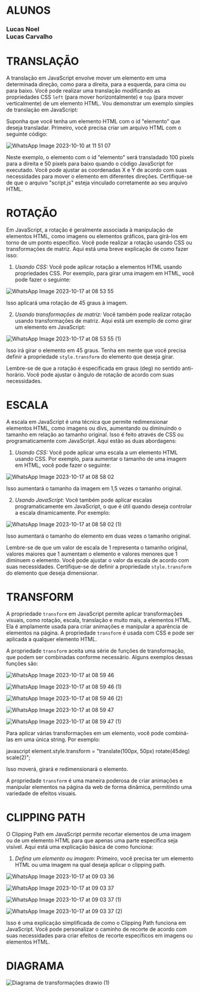 # ALUNOS
<h3>Lucas Noel <br>
    Lucas Carvalho</h3>

# TRANSLAÇÃO

A translação em JavaScript envolve mover um elemento em uma determinada direção, como para a direita, para a esquerda, para cima ou para baixo. Você pode realizar uma translação modificando as propriedades CSS `left` (para mover horizontalmente) e `top` (para mover verticalmente) de um elemento HTML. Vou demonstrar um exemplo simples de translação em JavaScript:

Suponha que você tenha um elemento HTML com o id "elemento" que deseja transladar. Primeiro, você precisa criar um arquivo HTML com o seguinte código:

![WhatsApp Image 2023-10-10 at 11 51 07](https://github.com/lucasnoelgb/pesquisa/assets/129121307/0a72fa61-7fcc-476e-a196-1f50064facbd)

Neste exemplo, o elemento com o id "elemento" será transladado 100 pixels para a direita e 50 pixels para baixo quando o código JavaScript for executado. Você pode ajustar as coordenadas X e Y de acordo com suas necessidades para mover o elemento em diferentes direções. Certifique-se de que o arquivo "script.js" esteja vinculado corretamente ao seu arquivo HTML.

# ROTAÇÃO

Em JavaScript, a rotação é geralmente associada à manipulação de elementos HTML, como imagens ou elementos gráficos, para girá-los em torno de um ponto específico. Você pode realizar a rotação usando CSS ou transformações de matriz. Aqui está uma breve explicação de como fazer isso:

1. *Usando CSS:*
   Você pode aplicar rotação a elementos HTML usando propriedades CSS. Por exemplo, para girar uma imagem em HTML, você pode fazer o seguinte:

  
![WhatsApp Image 2023-10-17 at 08 53 55](https://github.com/lucasnoelgb/pesquisa/assets/129121307/13235f06-53c9-44c3-8932-c7901e313ba7)


   Isso aplicará uma rotação de 45 graus à imagem.

2. *Usando transformações de matriz:*
   Você também pode realizar rotação usando transformações de matriz. Aqui está um exemplo de como girar um elemento em JavaScript:


![WhatsApp Image 2023-10-17 at 08 53 55 (1)](https://github.com/lucasnoelgb/pesquisa/assets/129121307/db4e66ae-fe53-4908-a5c4-75e175767281)

   

Isso irá girar o elemento em 45 graus. Tenha em mente que você precisa definir a propriedade `style.transform` do elemento que deseja girar.

Lembre-se de que a rotação é especificada em graus (deg) no sentido anti-horário. Você pode ajustar o ângulo de rotação de acordo com suas necessidades.

# ESCALA

A escala em JavaScript é uma técnica que permite redimensionar elementos HTML, como imagens ou divs, aumentando ou diminuindo o tamanho em relação ao tamanho original. Isso é feito através de CSS ou programaticamente com JavaScript. Aqui estão as duas abordagens:

1. *Usando CSS:*
   Você pode aplicar uma escala a um elemento HTML usando CSS. Por exemplo, para aumentar o tamanho de uma imagem em HTML, você pode fazer o seguinte:

![WhatsApp Image 2023-10-17 at 08 58 02](https://github.com/lucasnoelgb/pesquisa/assets/129121307/87ff9f56-83f7-4aa8-9aff-56279d7d9ba2)


   Isso aumentará o tamanho da imagem em 1,5 vezes o tamanho original.

2. *Usando JavaScript:*
   Você também pode aplicar escalas programaticamente em JavaScript, o que é útil quando deseja controlar a escala dinamicamente. Por exemplo:

![WhatsApp Image 2023-10-17 at 08 58 02 (1)](https://github.com/lucasnoelgb/pesquisa/assets/129121307/bf5b224f-b147-4c48-a849-6d9c07514171)

   

   Isso aumentará o tamanho do elemento em duas vezes o tamanho original.

Lembre-se de que um valor de escala de 1 representa o tamanho original, valores maiores que 1 aumentam o elemento e valores menores que 1 diminuem o elemento. Você pode ajustar o valor da escala de acordo com suas necessidades. Certifique-se de definir a propriedade `style.transform` do elemento que deseja dimensionar.

# TRANSFORM

A propriedade `transform` em JavaScript permite aplicar transformações visuais, como rotação, escala, translação e muito mais, a elementos HTML. Ela é amplamente usada para criar animações e manipular a aparência de elementos na página. A propriedade `transform` é usada com CSS e pode ser aplicada a qualquer elemento HTML.

A propriedade `transform` aceita uma série de funções de transformação, que podem ser combinadas conforme necessário. Alguns exemplos dessas funções são:

![WhatsApp Image 2023-10-17 at 08 59 46](https://github.com/lucasnoelgb/pesquisa/assets/129121307/bfa2f6bf-6642-466c-9ddd-6a9d227590ca)


![WhatsApp Image 2023-10-17 at 08 59 46 (1)](https://github.com/lucasnoelgb/pesquisa/assets/129121307/833ffa55-7385-4b95-84b9-84d55344fcdf)


![WhatsApp Image 2023-10-17 at 08 59 46 (2)](https://github.com/lucasnoelgb/pesquisa/assets/129121307/62f36593-c113-4c7d-950b-d673413e1489)


![WhatsApp Image 2023-10-17 at 08 59 47](https://github.com/lucasnoelgb/pesquisa/assets/129121307/d0f5497a-e3a4-4364-9c8d-5d63a7f54b9c)


![WhatsApp Image 2023-10-17 at 08 59 47 (1)](https://github.com/lucasnoelgb/pesquisa/assets/129121307/72b8af46-dea3-410b-9597-87fb53b2ec5a)

   

Para aplicar várias transformações em um elemento, você pode combiná-las em uma única string. Por exemplo:

javascript
element.style.transform = "translate(100px, 50px) rotate(45deg) scale(2)";


Isso moverá, girará e redimensionará o elemento.

A propriedade `transform` é uma maneira poderosa de criar animações e manipular elementos na página da web de forma dinâmica, permitindo uma variedade de efeitos visuais.

# CLIPPING PATH

O Clipping Path em JavaScript permite recortar elementos de uma imagem ou de um elemento HTML para que apenas uma parte específica seja visível. Aqui está uma explicação básica de como funciona:

1. *Defina um elemento ou imagem*: Primeiro, você precisa ter um elemento HTML ou uma imagem na qual deseja aplicar o clipping path.

 ![WhatsApp Image 2023-10-17 at 09 03 36](https://github.com/lucasnoelgb/pesquisa/assets/129121307/800a0154-b796-489e-9f37-a3c6f46fe7b6)


 ![WhatsApp Image 2023-10-17 at 09 03 37](https://github.com/lucasnoelgb/pesquisa/assets/129121307/05498f46-7669-4be7-90fb-0bc9c9682e19)


![WhatsApp Image 2023-10-17 at 09 03 37 (1)](https://github.com/lucasnoelgb/pesquisa/assets/129121307/2d92603b-5e6a-48a6-b5e8-7c8271a47194)

 
![WhatsApp Image 2023-10-17 at 09 03 37 (2)](https://github.com/lucasnoelgb/pesquisa/assets/129121307/e431a045-cb0a-4b41-a983-70f29fcb4c1b)

   

Isso é uma explicação simplificada de como o Clipping Path funciona em JavaScript. Você pode personalizar o caminho de recorte de acordo com suas necessidades para criar efeitos de recorte específicos em imagens ou elementos HTML.



# DIAGRAMA 

 ![Diagrama de transformações drawio (1)](https://github.com/lucasnoelgb/pesquisa/assets/129121307/cd135d61-6c64-45a6-addb-d1ef1d8b9de1)
